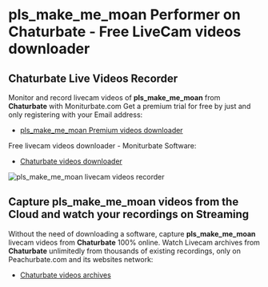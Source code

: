 # pls_make_me_moan Performer on Chaturbate - Free LiveCam videos downloader

## Chaturbate Live Videos Recorder

Monitor and record livecam videos of **pls_make_me_moan** from **Chaturbate** with Moniturbate.com
Get a premium trial for free by just and only registering with your Email address:
* [pls_make_me_moan Premium videos downloader](https://moniturbate.com/request-demo-licence-key.html)

Free livecam videos downloader - Moniturbate Software:
* [Chaturbate videos downloader](https://moniturbate.com/moniturbate-download-software.html)

![pls_make_me_moan livecam videos recorder](https://peachurnet.com/templates/moniturbate-software.png)


## Capture pls_make_me_moan videos from the Cloud and watch your recordings on Streaming

Without the need of downloading a software, capture **pls_make_me_moan** livecam videos from **Chaturbate** 100% online.
Watch Livecam archives from **Chaturbate** unlimitedly from thousands of existing recordings, only on Peachurbate.com and its websites network:
* [Chaturbate videos archives](https://peachurnet.com/)